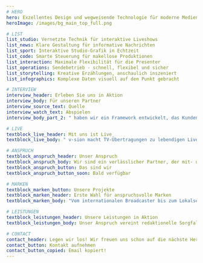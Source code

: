 ```yaml
---
# HERO
hero: Exzellentes Design und wegweisende Technologie für moderne Medienproduktionen
heroImage: /images/bg_main_top_full.png

# LIST
list_studio: Vernetzte Technik für interaktive Liveshows
list_news: Klare Gestaltung für informative Nachrichten
list_sport: Interaktive Studio-Grafik in Echtzeit
list_code: Smarte Steuerung für makellose Produktionen
list_interaction: Maximale Flexibilität für die Presenter
list_operations: Sendebetrieb - schnell, flexibel und sicher
list_storytelling: Kreative Erzählungen, anschaulich inszeniert
list_infographics: Komplexe Daten visuell auf den Punkt gebracht

# INTERVIEW
interview_header: Erleben Sie uns in Aktion
interview_body: Für unseren Partner
interview_source_text: Quelle
interview_watch_text: Abspielen
interview_body_part_2: " haben wir ein Framework entwickelt, das Kunden bei der nahtlosen Migration zu Viz Pilot Edge unterstützt. Dieses Framework enthält Komponenten, die den Produktionsaufbau erheblich beschleunigen. Entdecken Sie unsere Best Practices für einen reibungslosen und erfolgreichen Übergang."

# LIVE
textblock_live_header: Mit uns ist Live
textblock_live_body: " v-sion macht TV-Übertragungen zu lebendigen Live-Erlebnissen - mit interaktiven Vidiwalls, vernetztem Studiodesign und dynamischen Live-Grafiken. Vom ersten Entwurf bis hin zur technischen Umsetzung: Design, Technik und Inhalt verbinden wir zu einem nahtlosen Konzept. Denn wenn Millionen Menschen zuschauen, muss alles reibungslos funktionieren."

# ANSPRUCH
textblock_anspruch_header: Unser Anspruch
textblock_anspruch_body: Wir sind ein verlässlicher Partner, der mit- und vorausdenkt - easy im Umgang und professionell in der Umsetzung. Neue technologische Entwicklungen feiern wir und stellen das Gewohnte in Frage. So gehen wir einen Schritt weiter und ermöglichen Medienplattformen stets das beste Live-Erlebnis. Kreativ, souverän und mit Liebe fürs Detail.
textblock_anspruch_button: Das sind wir
textblock_anspruch_button_soon: Bald verfügbar

# MARKEN
textblock_marken_button: Unsere Projekte
textblock_marken_header: Erste Wahl für anspruchsvolle Marken
textblock_marken_body: "Vom internationalen Broadcaster bis zum Lokalsender: Unsere Kundschaft ist so vielfältig wie unsere Leistungen. Sie fordert uns heraus - und wir liefern Ergebnisse, die begeistern."

# LEISTUNGEN
textblock_leistungen_header: Unsere Leistungen in Aktion
textblock_leistungen_body: Unser Anspruch vereint redaktionelle Sorgfalt, exzellentes Design sowie reibungslose technische Realisierung und Betreuung des Sendebetriebs. Dafür stehen wir mit unserer langjährigen Erfahrung mit unterschiedlichen Sendern.

# CONTACT
contact_header: Legen wir los! Wir freuen uns schon auf die nächste Herausforderung. Wie können wir weiterhelfen?
contact_button: Kontakt aufnehmen
contact_button_copied: Email kopiert!
---
```


